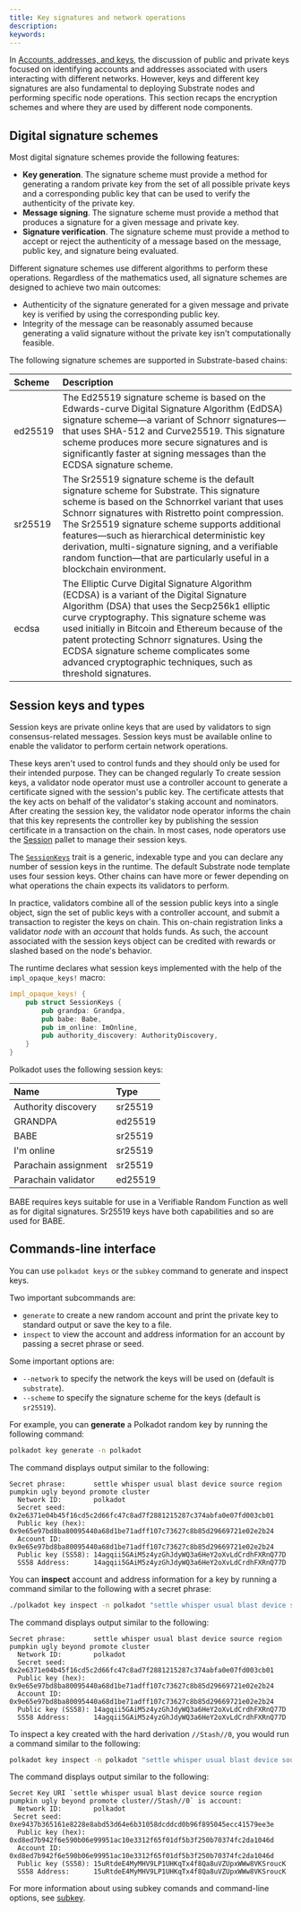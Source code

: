 ```yaml
---
title: Key signatures and network operations
description:
keywords:
---
```


In [Accounts, addresses, and keys](/learn/accounts-addresses-keys/), the discussion of public and private keys focused on identifying accounts and addresses associated with users interacting with different networks.
However, keys and different key signatures are also fundamental to deploying Substrate nodes and performing specific node operations.
This section recaps the encryption schemes and where they are used by different node components.

## Digital signature schemes

Most digital signature schemes provide the following features:

- **Key generation**. The signature scheme must provide a method for generating a random private key from the set of all possible private keys and a corresponding public key that can be used to verify the authenticity of the private key.
- **Message signing**. The signature scheme must provide a method that produces a signature for a given message and private key.
- **Signature verification**. The signature scheme must provide a method to accept or reject the authenticity of a message based on the message, public key, and signature being evaluated.

Different signature schemes use different algorithms to perform these operations.
Regardless of the mathematics used, all signature schemes are designed to achieve two main outcomes:

- Authenticity of the signature generated for a given message and private key is verified by using the corresponding public key.
- Integrity of the message can be reasonably assumed because generating a valid signature without the private key isn't computationally feasible.

The following signature schemes are supported in Substrate-based chains:

| Scheme  | Description                                                                                                                                                                                                                                                                                                                                                                                                                          |
| :------ | :----------------------------------------------------------------------------------------------------------------------------------------------------------------------------------------------------------------------------------------------------------------------------------------------------------------------------------------------------------------------------------------------------------------------------------- |
| ed25519 | The Ed25519 signature scheme is based on the Edwards-curve Digital Signature Algorithm (EdDSA) signature scheme—a variant of Schnorr signatures—that uses SHA-512 and Curve25519. This signature scheme produces more secure signatures and is significantly faster at signing messages than the ECDSA signature scheme.                                                                                                             |
| sr25519 | The Sr25519 signature scheme is the default signature scheme for Substrate. This signature scheme is based on the Schnorrkel variant that uses Schnorr signatures with Ristretto point compression. The Sr25519 signature scheme supports additional features—such as hierarchical deterministic key derivation, multi-signature signing, and a verifiable random function—that are particularly useful in a blockchain environment. |
| ecdsa   | The Elliptic Curve Digital Signature Algorithm (ECDSA) is a variant of the Digital Signature Algorithm (DSA) that uses the Secp256k1 elliptic curve cryptography. This signature scheme was used initially in Bitcoin and Ethereum because of the patent protecting Schnorr signatures. Using the ECDSA signature scheme complicates some advanced cryptographic techniques, such as threshold signatures.                           |

## Session keys and types

Session keys are private online keys that are used by validators to sign consensus-related messages.
Session keys must be available online to enable the validator to perform certain network operations.

These keys aren't used to control funds and they should only be used for their intended purpose.
They can be changed regularly
To create session keys, a validator node operator must use a controller account to generate a certificate signed with the session's public key.
The certificate attests that the key acts on behalf of the validator's staking account and nominators.
After creating the session key, the validator node operator informs the chain that this key represents the controller key by
publishing the session certificate in a transaction on the chain.
In most cases, node operators use the [Session](https://paritytech.github.io/substrate/master/pallet_session/index.html) pallet to manage their session keys.

The [`SessionKeys`](https://paritytech.github.io/substrate/master/sp_session/index.html)
trait is a generic, indexable type and you can declare any number of session keys in the runtime.
The default Substrate node template uses four session keys.
Other chains can have more or fewer depending on what operations the chain expects its validators to
perform.

In practice, validators combine all of the session public keys into a single object, sign the set
of public keys with a controller account, and submit a transaction to register the keys on chain.
This on-chain registration links a validator _node_ with an _account_ that holds funds.
As such, the account associated with the session keys object can be credited with rewards or slashed based on the node's behavior.

The runtime declares what session keys implemented with the help of the `impl_opaque_keys!` macro:

```rust
impl_opaque_keys! {
    pub struct SessionKeys {
        pub grandpa: Grandpa,
        pub babe: Babe,
        pub im_online: ImOnline,
        pub authority_discovery: AuthorityDiscovery,
    }
}
```

Polkadot uses the following session keys:

| Name                 | Type    |
| :------------------- | :------ |
| Authority discovery  | sr25519 |
| GRANDPA              | ed25519 |
| BABE                 | sr25519 |
| I'm online           | sr25519 |
| Parachain assignment | sr25519 |
| Parachain validator  | ed25519 |

BABE requires keys suitable for use in a Verifiable Random Function as well as for digital signatures.
Sr25519 keys have both capabilities and so are used for BABE.

## Commands-line interface

You can use `polkadot keys` or the `subkey` command to generate and inspect keys.

Two important subcommands are:

- `generate` to create a new random account and print the private key to standard output or save the key to a file.
- `inspect` to view the account and address information for an account by passing a secret phrase or seed.

Some important options are:

- `--network` to specify the network the keys will be used on (default is `substrate`).
- `--scheme` to specify the signature scheme for the keys (default is `sr25519`).

For example, you can **generate** a Polkadot random key by running the following command:

```bash
polkadot key generate -n polkadot
```

The command displays output similar to the following:

```text
Secret phrase:       settle whisper usual blast device source region pumpkin ugly beyond promote cluster
  Network ID:        polkadot
  Secret seed:       0x2e6371e04b45f16cd5c2d66fc47c8ad7f2881215287c374abfa0e07fd003cb01
  Public key (hex):  0x9e65e97bd8ba80095440a68d1be71adff107c73627c8b85d29669721e02e2b24
  Account ID:        0x9e65e97bd8ba80095440a68d1be71adff107c73627c8b85d29669721e02e2b24
  Public key (SS58): 14agqii5GAiM5z4yzGhJdyWQ3a6HeY2oXvLdCrdhFXRnQ77D
  SS58 Address:      14agqii5GAiM5z4yzGhJdyWQ3a6HeY2oXvLdCrdhFXRnQ77D
```

You can **inspect** account and address information for a key by running a command similar to the following with a secret phrase:

```bash
./polkadot key inspect -n polkadot "settle whisper usual blast device source region pumpkin ugly beyond promote cluster"
```

The command displays output similar to the following:

```text
Secret phrase:       settle whisper usual blast device source region pumpkin ugly beyond promote cluster
  Network ID:        polkadot
  Secret seed:       0x2e6371e04b45f16cd5c2d66fc47c8ad7f2881215287c374abfa0e07fd003cb01
  Public key (hex):  0x9e65e97bd8ba80095440a68d1be71adff107c73627c8b85d29669721e02e2b24
  Account ID:        0x9e65e97bd8ba80095440a68d1be71adff107c73627c8b85d29669721e02e2b24
  Public key (SS58): 14agqii5GAiM5z4yzGhJdyWQ3a6HeY2oXvLdCrdhFXRnQ77D
  SS58 Address:      14agqii5GAiM5z4yzGhJdyWQ3a6HeY2oXvLdCrdhFXRnQ77D
```

To inspect a key created with the hard derivation `//Stash//0`, you would run a command similar to the following:

```bash
polkadot key inspect -n polkadot "settle whisper usual blast device source region pumpkin ugly beyond promote cluster//Stash//0"
```

The command displays output similar to the following:

```text
Secret Key URI `settle whisper usual blast device source region pumpkin ugly beyond promote cluster//Stash//0` is account:
  Network ID:        polkadot
 Secret seed:       0xe9437b365161e8228e8abd53d64e6b31058dcddcd0b96f895045ecc41579ee3e
  Public key (hex):  0xd8ed7b942f6e590b06e99951ac10e3312f65f01df5b3f250b70374fc2da1046d
  Account ID:        0xd8ed7b942f6e590b06e99951ac10e3312f65f01df5b3f250b70374fc2da1046d
  Public key (SS58): 15uRtdeE4MyMHV9LP1UHKqTx4f8Qa8uVZUpxWWw8VKSroucK
  SS58 Address:      15uRtdeE4MyMHV9LP1UHKqTx4f8Qa8uVZUpxWWw8VKSroucK
```

For more information about using subkey comands and command-line options, see [subkey](/reference/command-line-tools/subkey/).
